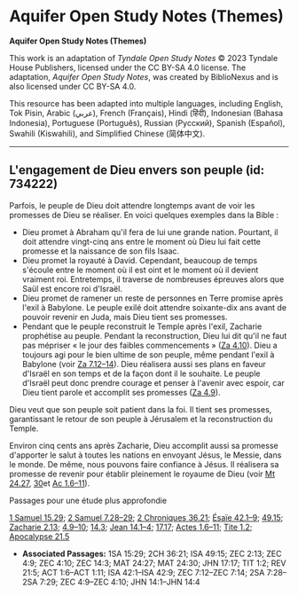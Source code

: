 # Aquifer Open Study Notes (Themes)

**Aquifer Open Study Notes (Themes)**

This work is an adaptation of *Tyndale Open Study Notes* © 2023 Tyndale House Publishers, licensed under the CC BY\-SA 4\.0 license. The adaptation, *Aquifer Open Study Notes*, was created by BiblioNexus and is also licensed under CC BY\-SA 4\.0\.

This resource has been adapted into multiple languages, including English, Tok Pisin, Arabic (عربي), French (Français), Hindi (हिंदी), Indonesian (Bahasa Indonesia), Portuguese (Português), Russian (Русский), Spanish (Español), Swahili (Kiswahili), and Simplified Chinese (简体中文).



--------------------------------

## L'engagement de Dieu envers son peuple (id: 734222)

Parfois, le peuple de Dieu doit attendre longtemps avant de voir les promesses de Dieu se réaliser. En voici quelques exemples dans la Bible :

* Dieu promet à Abraham qu'il fera de lui une grande nation. Pourtant, il doit attendre vingt\-cinq ans entre le moment où Dieu lui fait cette promesse et la naissance de son fils Isaac.
* Dieu promet la royauté à David. Cependant, beaucoup de temps s'écoule entre le moment où il est oint et le moment où il devient vraiment roi. Entretemps, il traverse de nombreuses épreuves alors que Saül est encore roi d'Israël.
* Dieu promet de ramener un reste de personnes en Terre promise après l'exil à Babylone. Le peuple exilé doit attendre soixante\-dix ans avant de pouvoir revenir en Juda, mais Dieu tient ses promesses.
* Pendant que le peuple reconstruit le Temple après l'exil, Zacharie prophétise au peuple. Pendant la reconstruction, Dieu lui dit qu'il ne faut pas mépriser « le jour des faibles commencements » ([Za 4\.10](https://ref.ly/Zech4:10)). Dieu a toujours agi pour le bien ultime de son peuple, même pendant l'exil à Babylone (voir [Za 7\.12–14](https://ref.ly/Zech7:12-Zech7:14)). Dieu réalisera aussi ses plans en faveur d'Israël en son temps et de la façon dont il le souhaite. Le peuple d'Israël peut donc prendre courage et penser à l'avenir avec espoir, car Dieu tient parole et accomplit ses promesses ([Za 4\.9](https://ref.ly/Zech4:9)).

Dieu veut que son peuple soit patient dans la foi. Il tient ses promesses, garantissant le retour de son peuple à Jérusalem et la reconstruction du Temple.

Environ cinq cents ans après Zacharie, Dieu accomplit aussi sa promesse d'apporter le salut à toutes les nations en envoyant Jésus, le Messie, dans le monde. De même, nous pouvons faire confiance à Jésus. Il réalisera sa promesse de revenir pour établir pleinement le royaume de Dieu (voir [Mt 24\.27](https://ref.ly/Matt24:27), [30](https://ref.ly/Matt24:30)et [Ac 1\.6–11](https://ref.ly/Acts1:6-Acts1:11)).

Passages pour une étude plus approfondie

[1 Samuel 15\.29](https://ref.ly/1Sam15:29); [2 Samuel 7\.28–29](https://ref.ly/2Sam7:28-2Sam7:29); [2 Chroniques 36\.21](https://ref.ly/2Chr36:21); [Ésaïe 42\.1–9](https://ref.ly/Isa42:1-Isa42:9); [49\.15](https://ref.ly/Isa49:15); [Zacharie 2\.13](https://ref.ly/Zech2:13); [4\.9–10](https://ref.ly/Zech4:9-Zech4:10); [14\.3](https://ref.ly/Zech14:3); [Jean 14\.1–4](https://ref.ly/John14:1-John14:4); [17\.17](https://ref.ly/John17:17); [Actes 1\.6–11](https://ref.ly/Acts1:6-Acts1:11); [Tite 1\.2](https://ref.ly/Titus1:2); [Apocalypse 21\.5](https://ref.ly/Rev21:5)

* **Associated Passages:** 1SA 15:29; 2CH 36:21; ISA 49:15; ZEC 2:13; ZEC 4:9; ZEC 4:10; ZEC 14:3; MAT 24:27; MAT 24:30; JHN 17:17; TIT 1:2; REV 21:5; ACT 1:6–ACT 1:11; ISA 42:1–ISA 42:9; ZEC 7:12–ZEC 7:14; 2SA 7:28–2SA 7:29; ZEC 4:9–ZEC 4:10; JHN 14:1–JHN 14:4

